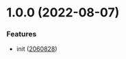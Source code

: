 # 1.0.0 (2022-08-07)


### Features

* init ([2060828](https://github.com/jobyrao/url-encode-base64/commit/20608288b0ebf69cdb5f8f86dd7df9a95b0b8c8f))



